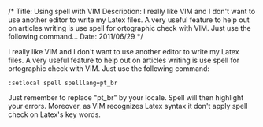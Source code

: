 /*
Title: Using spell with VIM
Description: I really like VIM and I don't want to use another editor to write my Latex files. A very useful feature to help out on articles writing is use spell for ortographic check with VIM. Just use the following command...
Date: 2011/06/29
*/

I really like VIM and I don't want to use another editor to write my Latex files. A very useful feature to help out on articles writing is use spell for ortographic check with VIM. Just use the following command:

    :setlocal spell spelllang=pt_br

Just remember to replace "pt\_br" by your locale. Spell will then highlight your errors. Moreover, as VIM recognizes Latex syntax it don't apply spell check on Latex's key words.
